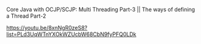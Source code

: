 Core Java with OCJP/SCJP: Multi Threading Part-3 || The ways of defining a Thread Part-2

https://youtu.be/8xnNgR0zeS8?list=PLd3UqWTnYXOkWZUcbW68CbN9fyPFQ0LDk